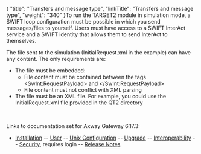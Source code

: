 {
    "title": "Transfers and message type",
    "linkTitle": "Transfers and message type",
    "weight": "340"
}To run the TARGET2 module in simulation mode, a SWIFT loop configuration must be possible in which you send messages/files to yourself. Users must have access to a SWIFT InterAct service and a SWIFT identity that allows them to send InterAct to themselves.

The file sent to the simulation (InitialRequest.xml in the example) can have any content. The only requirements are:

-   The file must be embedded:
    -   File content must be contained between the tags <span class="code">&lt;SwInt:RequestPayload></span> and <span class="code">&lt;/SwInt:RequestPayload></span>
    -   File content must not conflict with XML parsing
-   The file must be an XML file. For example, you could use the <span class="code">InitialRequest.xml</span> file provided in the QT2 directory

 

Links to documentation set for Axway Gateway <span class="mc-variable axway_variables.Release_Number variable">6.17.3</span>:

-   [Installation](#) -- [User](#) -- [Unix Configuration](#) -- [Upgrade](#) -- [Interoperability](#) -- [Security](#), requires login -- [Release Notes](#)
